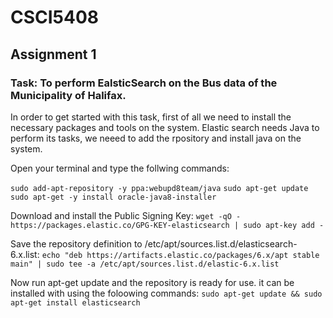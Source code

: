 # CSCI5408
## Assignment 1
### Task: To perform EalsticSearch on the Bus data of the Municipality of Halifax. 
In order to get started with this task, first of all we need to install the necessary packages and tools on the system.
Elastic search needs Java to perform its tasks, we neeed to add the rpository and install java on the system.

Open your terminal and type the follwing commands:

```sudo add-apt-repository -y ppa:webupd8team/java```
```sudo apt-get update```
```sudo apt-get -y install oracle-java8-installer```

Download and install the Public Signing Key:
```wget -qO - https://packages.elastic.co/GPG-KEY-elasticsearch | sudo apt-key add -```

Save the repository definition to /etc/apt/sources.list.d/elasticsearch-6.x.list:
```echo "deb https://artifacts.elastic.co/packages/6.x/apt stable main" | sudo tee -a /etc/apt/sources.list.d/elastic-6.x.list```

Now run apt-get update and the repository is ready for use. it can be installed with using the foloowing commands:
```sudo apt-get update && sudo apt-get install elasticsearch```



